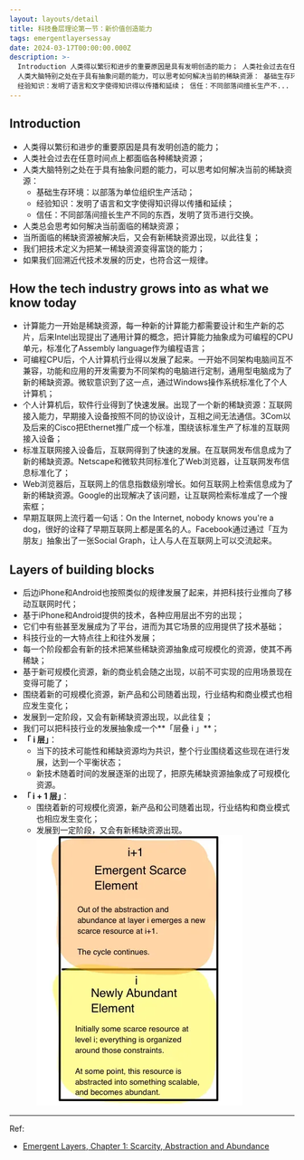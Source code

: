 ```yaml
---
layout: layouts/detail
title: 科技叠层理论第一节：新价值创造能力
tags: emergentlayersessay
date: 2024-03-17T00:00:00.000Z
description: >-
  Introduction 人类得以繁衍和进步的重要原因是具有发明创造的能力； 人类社会过去在任意时间点上都面临各种稀缺资源；
  人类大脑特别之处在于具有抽象问题的能力，可以思考如何解决当前的稀缺资源： 基础生存环境：以部落为单位组织生产活动；
  经验知识：发明了语言和文字使得知识得以传播和延续； 信任：不同部落间擅长生产不...
---
```

## Introduction
* 人类得以繁衍和进步的重要原因是具有发明创造的能力；
* 人类社会过去在任意时间点上都面临各种稀缺资源；
* 人类大脑特别之处在于具有抽象问题的能力，可以思考如何解决当前的稀缺资源：
    * 基础生存环境：以部落为单位组织生产活动；
    * 经验知识：发明了语言和文字使得知识得以传播和延续；
    * 信任：不同部落间擅长生产不同的东西，发明了货币进行交换。
* 人类总会思考如何解决当前面临的稀缺资源；
* 当所面临的稀缺资源被解决后，又会有新稀缺资源出现，以此往复；
* 我们把技术定义为把某一稀缺资源变得富饶的能力；
* 如果我们回溯近代技术发展的历史，也符合这一规律。

## How the tech industry grows into as what we know today
* 计算能力一开始是稀缺资源，每一种新的计算能力都需要设计和生产新的芯片，后来Intel出现提出了通用计算的概念，把计算能力抽象成为可编程的CPU单元，标准化了Assembly language作为编程语言；
* 可编程CPU后，个人计算机行业得以发展了起来。一开始不同架构电脑间互不兼容，功能和应用的开发需要为不同架构的电脑进行定制，通用型电脑成为了新的稀缺资源。微软意识到了这一点，通过Windows操作系统标准化了个人计算机；
* 个人计算机后，软件行业得到了快速发展。出现了一个新的稀缺资源：互联网接入能力，早期接入设备按照不同的协议设计，互相之间无法通信。3Com以及后来的Cisco把Ethernet推广成一个标准，围绕该标准生产了标准的互联网接入设备；
* 标准互联网接入设备后，互联网得到了快速的发展。在互联网发布信息成为了新的稀缺资源。Netscape和微软共同标准化了Web浏览器，让互联网发布信息标准化了；
* Web浏览器后，互联网上的信息指数级别增长。如何互联网上检索信息成为了新的稀缺资源。Google的出现解决了该问题，让互联网检索标准成了一个搜索框；
* 早期互联网上流行着一句话：On the Internet, nobody knows you're a dog，很好的诠释了早期互联网上都是匿名的人。Facebook通过通过「互为朋友」抽象出了一张Social Graph，让人与人在互联网上可以交流起来。

## Layers of building blocks
* 后边iPhone和Android也按照类似的规律发展了起来，并把科技行业推向了移动互联网时代；
* 基于iPhone和Android提供的技术，各种应用层出不穷的出现；
* 它们中有些甚至发展成为了平台，进而为其它场景的应用提供了技术基础；
* 科技行业的一大特点往上和往外发展；
* 每一个阶段都会有新的技术把某些稀缺资源抽象成可规模化的资源，使其不再稀缺；
* 基于新可规模化资源，新的商业机会随之出现，以前不可实现的应用场景现在变得可能了；
* 围绕着新的可规模化资源，新产品和公司随着出现，行业结构和商业模式也相应发生变化；
* 发展到一定阶段，又会有新稀缺资源出现，以此往复；
* 我们可以把科技行业的发展抽象成一个**「层叠 i 」**；
* **「** **i 层」**：
    * 当下的技术可能性和稀缺资源均为共识，整个行业围绕着这些现在进行发展，达到一个平衡状态；
    * 新技术随着时间的发展逐渐的出现了，把原先稀缺资源抽象成了可规模化资源。
* **「 i + 1 层」**：
    * 围绕着新的可规模化资源，新产品和公司随着出现，行业结构和商业模式也相应发生变化；
    * 发展到一定阶段，又会有新稀缺资源出现。
![Emergent layers column i](/static/img/emergent-layers-i-col.webp)

---

Ref:
* <a href="https://medium.com/swlh/emergent-layers-chapter-1-scarcity-abstraction-abundance-5705666e4f15#.7b8txocc0">Emergent Layers, Chapter 1: Scarcity, Abstraction and Abundance</a>
